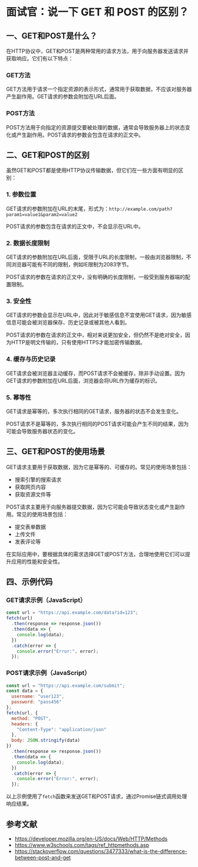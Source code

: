# 面试官：说一下 GET 和 POST 的区别？

## 一、GET和POST是什么？

在HTTP协议中，GET和POST是两种常用的请求方法，用于向服务器发送请求并获取响应。它们有以下特点：

### GET方法

GET方法用于请求一个指定资源的表示形式，通常用于获取数据，不应该对服务器产生副作用。GET请求的参数会附加在URL后面。

### POST方法

POST方法用于向指定的资源提交要被处理的数据，通常会导致服务器上的状态变化或产生副作用。POST请求的参数会包含在请求的正文中。

## 二、GET和POST的区别

虽然GET和POST都是使用HTTP协议传输数据，但它们在一些方面有明显的区别：

### 1. 参数位置

GET请求的参数附加在URL的末尾，形式为：`http://example.com/path?param1=value1&param2=value2`

POST请求的参数包含在请求的正文中，不会显示在URL中。

### 2. 数据长度限制

GET请求的参数附加在URL后面，受限于URL的长度限制，一般由浏览器限制，不同浏览器可能有不同的限制，例如IE限制为2083字节。

POST请求的参数在请求的正文中，没有明确的长度限制，一般受到服务器端的配置限制。

### 3. 安全性

GET请求的参数会显示在URL中，因此对于敏感信息不宜使用GET请求，因为敏感信息可能会被浏览器保存、历史记录或被其他人看到。

POST请求的参数在请求的正文中，相对来说更加安全，但仍然不是绝对安全，因为HTTP是明文传输的，只有使用HTTPS才能加密传输数据。

### 4. 缓存与历史记录

GET请求会被浏览器主动缓存，而POST请求不会被缓存，除非手动设置。因为GET请求的参数附加在URL后面，浏览器会将URL作为缓存的标识。

### 5. 幂等性

GET请求是幂等的，多次执行相同的GET请求，服务器的状态不会发生变化。

POST请求不是幂等的，多次执行相同的POST请求可能会产生不同的结果，因为可能会导致服务器状态的变化。

## 三、GET和POST的使用场景

GET请求主要用于获取数据，因为它是幂等的、可缓存的。常见的使用场景包括：

- 搜索引擎的搜索请求
- 获取网页内容
- 获取资源文件等

POST请求主要用于向服务器提交数据，因为它可能会导致状态变化或产生副作用。常见的使用场景包括：

- 提交表单数据
- 上传文件
- 发表评论等

在实际应用中，要根据具体的需求选择GET或POST方法，合理地使用它们可以提升应用的性能和安全性。

## 四、示例代码

### GET请求示例（JavaScript）

```javascript
const url = "https://api.example.com/data?id=123";
fetch(url)
  .then(response => response.json())
  .then(data => {
    console.log(data);
  })
  .catch(error => {
    console.error("Error:", error);
  });
```

### POST请求示例（JavaScript）

```javascript
const url = "https://api.example.com/submit";
const data = {
  username: "user123",
  password: "pass456"
};
fetch(url, {
  method: "POST",
  headers: {
    "Content-Type": "application/json"
  },
  body: JSON.stringify(data)
})
  .then(response => response.json())
  .then(data => {
    console.log(data);
  })
  .catch(error => {
    console.error("Error:", error);
  });
```

以上示例使用了`fetch`函数来发送GET和POST请求，通过Promise链式调用处理响应结果。

## 参考文献

- https://developer.mozilla.org/en-US/docs/Web/HTTP/Methods
- https://www.w3schools.com/tags/ref_httpmethods.asp
- https://stackoverflow.com/questions/3477333/what-is-the-difference-between-post-and-get